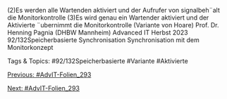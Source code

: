 (2)Es werden alle Wartenden aktiviert und der Aufrufer von signalbeh¨alt die
Monitorkontrolle
(3)Es wird genau ein Wartender aktiviert und der Aktivierte ¨ubernimmt die
Monitorkontrolle (Variante von Hoare)
Prof. Dr. Henning Pagnia (DHBW Mannheim) Advanced IT Herbst 2023 92/132Speicherbasierte Synchronisation Synchronisation mit dem Monitorkonzept

   Tags & Topics:
   #92/132Speicherbasierte
   #Variante
   #Aktivierte

[Previous: #AdvIT-Folien_293](AdvIT-Folien_293.md)

[Next: #AdvIT-Folien_293](AdvIT-Folien_293.md)